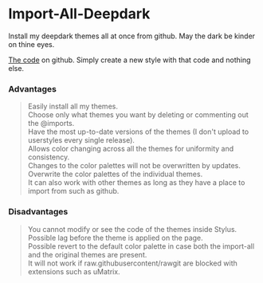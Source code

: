 # Import-All-Deepdark
Install my deepdark themes all at once from github. May the dark be kinder on thine eyes.

[The code](https://raw.githubusercontent.com/RaitaroH/Import-All-Deepdark/master/ImportDeepDark.css) on github. Simply create a new style with that code and nothing else.

### Advantages
> Easily install all my themes.         
> Choose only what themes you want by deleting or commenting out the @imports.          
> Have the most up-to-date versions of the themes (I don't upload to userstyles every single release).            
> Allows color changing across all the themes for uniformity and consistency.         
> Changes to the color palettes will not be overwritten by updates.         
> Overwrite the color palettes of the individual themes.         
> It can also work with other themes as long as they have a place to import from such as github.         

### Disadvantages
> You cannot modify or see the code of the themes inside Stylus.         
> Possible lag before the theme is applied on the page.         
> Possible revert to the default color palette in case both the import-all and the original themes are present.         
> It will not work if raw.githubusercontent/rawgit are blocked with extensions such as uMatrix.         
